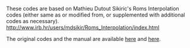 These codes are based on Mathieu Dutout Sikiric's Roms Interpolation codes (either same as or modified from, or supplemented with additional codes as necessary). 
http://www.irb.hr/users/mdsikir/Roms_Interpolation/index.html

The original codes and the manual are available [here](http://www.irb.hr/users/mdsikir/Roms_Interpolation/Roms_Interpolation.tar.gz)  and [here](http://www.irb.hr/users/mdsikir/Roms_Interpolation/Manual.pdf). 

